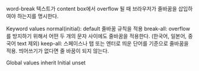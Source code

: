 word-break
텍스트가 content box에서 overflow 될 때 브라우저가 줄바꿈을 삽입하여야 하는지를 명시한다.

Keyword values
normal(initial): default 줄바꿈 규칙을 적용
break-all: overflow를 방지하기 위해서 어떤 두 개의 문자 사이에도 줄바꿈을 적용한다. (한국어, 일본어, 중국어 text 제외)
keep-all: 스페이스나 탭 또는 엔터로 띄운 단어를 기준으로 줄바꿈을 적용. 띄어쓰기가 없다면 줄 바꿈이 되지 않는다.

Global values
inherit
Initial
unset
